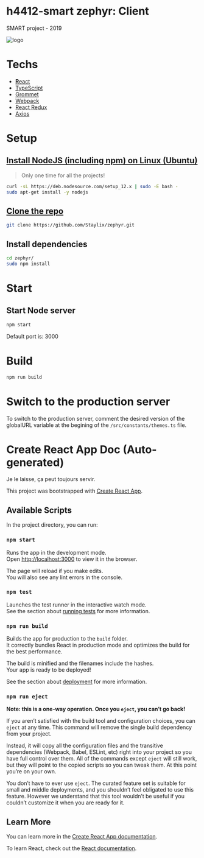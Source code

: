 # h4412-smart zephyr: Client
SMART project - 2019

![logo](https://i.imgur.com/1UYavpo.png)

# Techs

- [**R**eact](https://reactjs.org)
- [TypeScript](https://www.typescriptlang.org)
- [Grommet](https://v2.grommet.io)
- [Webpack](https://webpack.js.org)
- [React Redux](https://react-redux.js.org/)
- [Axios](https://www.npmjs.com/package/axios)

# Setup

## [Install NodeJS (including npm) on Linux (Ubuntu)](https://github.com/nodesource/distributions/blob/master/README.md#debinstall)

> Only one time for all the projects!

```bash
curl -sL https://deb.nodesource.com/setup_12.x | sudo -E bash -
sudo apt-get install -y nodejs
```

## [Clone the repo](https://github.com/Staylix/zephyr)

```bash
git clone https://github.com/Staylix/zephyr.git
```

## Install dependencies

```bash
cd zephyr/
sudo npm install
```

# Start

## Start Node server

```bash
npm start
```

Default port is: 3000

# Build

```bash
npm run build
```

# Switch to the production server

To switch to the production server, comment the desired version of the globalURL variable at the begining of the `/src/constants/themes.ts` file.


# Create React App Doc (Auto-generated)

Je le laisse, ça peut toujours servir.

This project was bootstrapped with [Create React App](https://github.com/facebook/create-react-app).

## Available Scripts

In the project directory, you can run:

### `npm start`

Runs the app in the development mode.<br>
Open [http://localhost:3000](http://localhost:3000) to view it in the browser.

The page will reload if you make edits.<br>
You will also see any lint errors in the console.

### `npm test`

Launches the test runner in the interactive watch mode.<br>
See the section about [running tests](https://facebook.github.io/create-react-app/docs/running-tests) for more information.

### `npm run build`

Builds the app for production to the `build` folder.<br>
It correctly bundles React in production mode and optimizes the build for the best performance.

The build is minified and the filenames include the hashes.<br>
Your app is ready to be deployed!

See the section about [deployment](https://facebook.github.io/create-react-app/docs/deployment) for more information.

### `npm run eject`

**Note: this is a one-way operation. Once you `eject`, you can’t go back!**

If you aren’t satisfied with the build tool and configuration choices, you can `eject` at any time. This command will remove the single build dependency from your project.

Instead, it will copy all the configuration files and the transitive dependencies (Webpack, Babel, ESLint, etc) right into your project so you have full control over them. All of the commands except `eject` will still work, but they will point to the copied scripts so you can tweak them. At this point you’re on your own.

You don’t have to ever use `eject`. The curated feature set is suitable for small and middle deployments, and you shouldn’t feel obligated to use this feature. However we understand that this tool wouldn’t be useful if you couldn’t customize it when you are ready for it.

## Learn More

You can learn more in the [Create React App documentation](https://facebook.github.io/create-react-app/docs/getting-started).

To learn React, check out the [React documentation](https://reactjs.org/).
